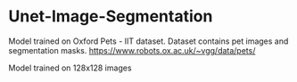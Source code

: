 # Unet-Image-Segmentation

Model trained on  Oxford Pets - IIT dataset. Dataset contains pet images and segmentation masks.
https://www.robots.ox.ac.uk/~vgg/data/pets/

Model trained on 128x128 images











